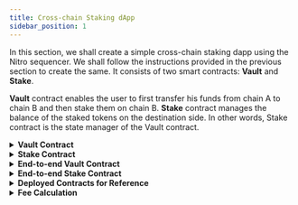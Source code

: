 ```yaml
---
title: Cross-chain Staking dApp
sidebar_position: 1
---
```


In this section, we shall create a simple cross-chain staking dapp using the Nitro sequencer. We shall follow the instructions provided in the previous section to create the same. It consists of two smart contracts: **Vault** and **Stake**.

**Vault** contract enables the user to first transfer his funds from chain A to chain B and then stake them on chain B.
**Stake** contract manages the balance of the staked tokens on the destination side. In other words, Stake contract is the state manager of the Vault contract.


<details>
<summary><b>Vault Contract</b></summary>

#### Installing the dependencies

Install the openzeppelin contracts by running the following command:

`yarn add @openzeppelin/contracts` or `npm install @openzeppelin/contracts`

#### Defining the IStake interface
In a separate folder titled `interfaces`, create an `IStake.sol` file with the following code:
```javascript
pragma solidity ^0.8.0;

interface IStake {
    function stake(
    address user,
    address token,
    uint256 amount
    ) external;
    function unstake(
    address user,
    address token,
    uint256 amount
    ) external;
}

```

#### Instantiating the contract

```javascript
//SPDX-License-Identifier: Unlicense
pragma solidity ^0.8.0;

import "@openzeppelin/contracts/token/ERC20/utils/SafeERC20.sol";
import "@openzeppelin/contracts/access/AccessControl.sol";
import "./interfaces/IStake.sol";

contract Vault is AccessControl {
}
```

Import the `SafeERC20.sol`and `AccessControl.sol` from `@openzeppelin/contracts`and `IStake.sol` into your Vault contract.

For your information:

1. `IStake.sol` is the interface of Stake contract which we need here for defining an instance of staking contract into our Vault contract.
2. `SafeERC20.sol` is the contract we shall use to access various functions of ERC20 tokens.
3. `AccessControl.sol` is the contract we shall use for putting admin controls over certain functions.

#### Creating state variables and the constructor

```javascript
using SafeERC20 for IERC20;
IStake public stakingContract;

address public routerAssetBridgeContract;

mapping(bytes32 => bytes) public ourContractsOnChain;

// iDepositMessage(uint256,bytes32,bytes,address,uint256,uint256,bytes)
bytes4 public constant I_DEPOSIT_MESSAGE_SELECTOR = bytes4(keccak256("iDepositMessage(uint256,bytes32,bytes,address,uint256,uint256,bytes)"));


constructor(address _routerAssetBridgeContract)
{
routerAssetBridgeContract =_routerAssetBridgeContract;
_setupRole(DEFAULT_ADMIN_ROLE, msg.sender);
}

```

1. `stakingContract`: This is the instance of our Stake contract which will manage the state and balance of funds in both kinds of staking: same chain staking as well as cross-chain staking.
2. `routerAssetBridgeContract`: This is the variable created for storing the address of the Nitro contract. We will be calling the Nitro contract to initiate the cross-chain sequenced transfer on the source side. We will also validate if the transaction triggered on the destination side has been made by the Nitro contract only.
3. `ourContractsOnChain` : This is the mapping that stores the address of the Vault contract corresponding to the destination chain ID which can be found [here](https://github.com/router-protocol/router-chain-docs/blob/main/docs/develop/voyager/tools/configurations/chain-id-identifiers.md). It makes sure that while calling the `iStake` function (explained later), we are putting the correct recipient vault address as per our desired destination chain.
4. `I_DEPOSIT_MESSAGE_SELECTOR` : This is the selector of `iDepositMessage` in Nitro.
5. `constructor`: Create the constructor with the address of the Nitro contract and set that into our state variable. Also give the `DEFAULT_ADMIN_ROLE` to the deployer.


#### Function to set the Staking contract
```javascript
function setStakingContract(address _stakingContract) external onlyRole(DEFAULT_ADMIN_ROLE) {
stakingContract = IStake(_stakingContract);
}
```

Our Vault contract on every chain must know the address of its corresponding Stake contract on the same chain to interact with it whenever a cross-chain request is received by the Vault. To store the address of the Stake contract, we can use the vault contract's `setStakingContract` function.

#### Function to set the Staking contract

```javascript
function setStakingContract(address _stakingContract) external onlyRole(DEFAULT_ADMIN_ROLE)
{
    stakingContract = IStake(_stakingContract);
}
```


Our Vault contract on every chain must know the address of its corresponding Stake contract on same chain to interact with it whenever a cross-chain call is received by Vault. Hence we create a function `setStakingContract` to store the address of Stake Contract on the same chain.

#### Function to store the addresses of Vault contracts deployed on other chains

```javascript
function setContractsOnChain(bytes32 chainIdBytes, address contractAddr) external onlyRole(DEFAULT_ADMIN_ROLE) {
    ourContractsOnChain[chainIdBytes] = toBytes(contractAddr);
}
```

Our Vault contract on every chain must know the addresses of its counterparts on every other chain to enable cross-chain transfers or cross-chain sequenced transfers. Hence we create a function `setContractsOnChain` that updates the mapping `ourContractsOnChain` about which we talked about earlier.

#### Function to approve Stake contract to safely transfer funds from Vault

```javascript
function approve(address token, address spender, uint256 amount) external onlyRole(DEFAULT_ADMIN_ROLE) {
        IERC20(token).approve(spender, amount);
    }
```

Our Vault contract on every chain must know the addresses of its counterparts on other chain sto enable cross-chain transfers or cross-chain sequenced transfers. Therefore, we create a function `setContractsOnChain` that updates the mapping `ourContractsOnChain`.

Below is the helper function to convert the `address` into `bytes`:

```javascript
function toBytes(address addr) internal pure returns (bytes memory b) {
        assembly {
            let m := mload(0x40)
            addr := and(addr, 0xFFFFFFFFFFFFFFFFFFFFFFFFFFFFFFFFFFFFFFFF)
            mstore(add(m, 20), xor(0x140000000000000000000000000000000000000000, addr))
            mstore(0x40, add(m, 52))
            b := m
        }
    }
```

This is just a supporting function. We shall use it as a converter whenever an address has to be passed as a parameter in the form of bytes.

#### Function to approve Stake contract and Nitro contract to safely transfer funds from Vault
```javascript
function approve(address token, address spender, uint256 amount) external onlyRole(DEFAULT_ADMIN_ROLE) {
IERC20(token).approve(spender, amount);
}
```

- Vault contract on every chain must approve the Nitro Contract on same chain so that Nitro is able to transfer funds from the Vault to itself, in order to start the cross-chain transfer process.
- On the destination side, funds are received by the Vault contract whenever a cross-chain transfer is executed and they are directed to Stake contract after which the staked balance against the user is updated. The Vault contract on every chain must approve the Stake contract on the same chain so that the Stake Contract is able to transfer a certain amount of tokens to itself from the Vault.


#### Function that enables cross-chain sequenced transfers

```javascript
function iStake(
bytes32 destChainIdBytes,
address srcToken,
uint256 amount,
uint256 destAmount,
address userAddress
) public payable {
    bytes memory recipientVaultContract = ourContractsOnChain[destChainIdBytes];
    bytes memory message = abi.encode(userAddress);
    bool success;


    (success, ) = routerAssetBridgeContract.call{ value: msg.value }(
    abi.encodeWithSelector(I_DEPOSIT_MESSAGE_SELECTOR,0, destChainIdBytes,recipientVaultContract, srcToken, amount, destAmount, message)
    );


    require(success, "unsuccessful");
}
```
It is the `iStake` function that:
1. Encodes the data that we need on the destination chain whenever a cross-chain request is received. Here we need the recipient or user address to update the staked balance against the user's address on the destination chain.
2. Calls the selector for the `iDepositMessage` function in Nitro as per the data passed in the parameters.



Let us understand the parameters of `iStake` function one by one:

| destChainIdBytes      | Network IDs of the chains in bytes32 format. These can be found [here](https://github.com/router-protocol/router-chain-docs/blob/main/docs/develop/voyager/tools/configurations/chain-id-identifiers.md).                   |
| --------------- | -------------------------------------------------------------------------------------- |  
| srcToken | Address of the token that has to be transferred from the source chain.                                                                   |
| amount | Decimal-adjusted amount of the token that has to be transferred from the source chain.                                                                   |
| destAmount | Minimum amount of tokens expected to be received by the recipient on the destination chain. This can be achieved by subtracting the forwarder fee from the source chain amount. Refer to the **Fee Calculation** section given at the end of this guide for more details on how to calculate forwarder fee. |
| userAddress    | Recipient or user address to update the staked balance on the destination chain. |

#### Function that receives the cross-chain call and executes the Stake function on the destination chain

```javascript
function handleMessage(
address tokenSent,
uint256 amount,
bytes memory message
) external {
    // Checking if the sender is the router asset bridge contract
    require(
    msg.sender == routerAssetBridgeContract,
    "only nitro"
    );
    IERC20(tokenSent).safeIncreaseAllowance(address(stakingContract), amount );
    // decoding the data we sent from the source chain
    address user = abi.decode(message, (address));
    // calling the stake function
    stakingContract.stake(user, tokenSent, amount);
}
```

It is the `hanldeNitroMessage` function that:

1. Checks that the caller of the function is Nitro only.
2. Increases the allowance for the Stake contract so that the Vault can transfer funds to the Stake contract.
3. Decodes the data that we encoded (recipient address) at the time of initiating the cross-chain transfer.
4. Calls the Stake contract and updates the user’s staked balance.

</details>


<details>
<summary><b>Stake Contract</b></summary>

#### Installing the dependencies

Install the openzeppelin contracts by running the following command:

`yarn add @openzeppelin/contracts` or `npm install @openzeppelin/contracts`

#### Defining the IStake interface
In a separate folder titled `interfaces`, create an `IStake.sol` file with the following code:
```javascript
pragma solidity ^0.8.0;

interface IStake {
    function stake(
    address user,
    address token,
    uint256 amount
    ) external;
    function unstake(
    address user,
    address token,
    uint256 amount
    ) external;
}

```

#### Instantiating the contract

```javascript
//SPDX-License-Identifier: Unlicense
pragma solidity ^0.8.0;

import "@openzeppelin/contracts/token/ERC20/utils/SafeERC20.sol";
import "@openzeppelin/contracts/utils/math/SafeMath.sol";
import "./interfaces/IStake.sol";

contract Stake is IStake {

}
```

Import the `SafeERC20.sol` and `SafeMath.sol` from `@openzeppelin/contracts` and inherit the `IStake.sol` contract into your contract.

For your information:

1. `IStake.sol` is the interface of `Stake` contract which we need here for defining an instance of staking contract.
2. `SafeERC20.sol` is the contract we shall use to access various functions of ERC20 tokens.
3. `SafeMath.sol` is the wrapper contract over Solidity’s arithmetic operations with added overflow checks.

#### Creating state variables and the constructor

```javascript
using SafeERC20 for IERC20;
using SafeMath for uint256;
address public immutable vault;
// user address => token address => staked amount
mapping(address => mapping(address => uint256)) public stakedBalance;
constructor(address _vault) {
vault 
```

1. `vault`: This is the address of your Vault contract on the same chain.
2. `stakedBalance` : This is the mapping that stores the amount staked corresponding to the user and token address.
3. `constructor` : Create the constructor with the address of the Vault contract and store it in the state variable `vault`.

#### Adding modifier onlyVault()
```javascript
modifier onlyVault() {
require(msg.sender == vault, "Only Vault");
_;
}

```

We will add this modifier to our main functions `stake` and `unstake` to ensure that only the Vault contract can interact with the Stake contract. 

#### Adding functions to Stake and Unstake

```javascript
function stake(
    address user,
    address token,
    uint256 amount
    ) external override onlyVault {
    uint256 balanceBefore = IERC20(token).balanceOf(address(this));
    IERC20(token).safeTransferFrom(msg.sender, address(this), amount);
    uint256 balanceAfter = IERC20(token).balanceOf(address(this));
    uint256 _amount = balanceAfter.sub(balanceBefore, "No amount received");
    stakedBalance[user][token] += _amount;
}
```

This function:
1. Checks the balance of tokens before transferring them to itself from the Vault.
2. Transfers the tokens to itself.
3. Checks the balance of the token after transferring them.
4. Calculates the amount actually staked.
5. Updates the staked balance for the user.


```javascript
function unstake(
    address user,
    address token,
    uint256 amount
    ) external override onlyVault {
    stakedBalance[user][token] = stakedBalance[user][token].sub(
    amount,
    "User balance too low"
    );
    IERC20(token).safeTransfer(user, amount);
}
```
This function checks the staked balance of the user, subtracts the amount that the user wants to unstake from it and transfers that amount of tokens back to the user.


</details>


<details>
<summary><b> End-to-end Vault Contract</b></summary>

```javascript
// SPDX-License-Identifier: UNLICENSED
pragma solidity ^0.8.0;
import "@openzeppelin/contracts/token/ERC20/utils/SafeERC20.sol";
import "@openzeppelin/contracts/access/AccessControl.sol";
import "./IStake.sol";
contract Vault is AccessControl {
using SafeERC20 for IERC20;
IStake public stakingContract;
address public routerAssetBridgeContract;
mapping(bytes32 => bytes) public ourContractsOnChain;
// iDepositMessage(uint256,bytes32,bytes,address,uint256,uint256,bytes)

bytes4 public constant I_DEPOSIT_MESSAGE_SELECTOR = bytes4(keccak256("iDepositMessage(uint256,bytes32,bytes,address,uint256,uint256,bytes)"));

constructor(address _routerAssetBridgeContract) {
    routerAssetBridgeContract = _routerAssetBridgeContract;
    _setupRole(DEFAULT_ADMIN_ROLE, msg.sender);
}

function setStakingContract(address _stakingContract)
external
onlyRole(DEFAULT_ADMIN_ROLE) {
    stakingContract = IStake(_stakingContract);
}

function setContractsOnChain(
bytes32 chainIdBytes, 
address contractAddr
) external onlyRole(DEFAULT_ADMIN_ROLE) {
    ourContractsOnChain[chainIdBytes] = toBytes(contractAddr);
}

function stake(uint256 _amount, address _token) external {
    IERC20(_token).safeTransferFrom(msg.sender, address(this), _amount);
    stakingContract.stake(msg.sender, _token, _amount);
}

function unstake(uint256 _amount, address _token) external {
    stakingContract.unstake(msg.sender, _token, _amount);
}

function iStake(
bytes32 destChainIdBytes,
address srcToken,
uint256 amount,
uint256 destAmount,
address userAddress
) public payable {
    bytes memory recipientVaultContract = ourContractsOnChain[destChainIdBytes];
    bytes memory message = abi.encode(userAddress);
    bool success;
    (success, ) = routerAssetBridgeContract.call{ value: msg.value }(
    abi.encodeWithSelector(I_DEPOSIT_MESSAGE_SELECTOR,0, destChainIdBytes,recipientVaultContract, srcToken, amount, destAmount, message)
    );
    require(success, "unsuccessful");
}


function handleMessage(
address tokenSent,
uint256 amount,
bytes memory message
) external {
    // Checking if the sender is the routerAssetBridgeContract contract
    require(
    msg.sender == routerAssetBridgeContract,
    "only routerAssetBridgeContract"
    );

    IERC20(tokenSent).safeIncreaseAllowance(address(stakingContract), amount );
    // decoding the data we sent from the source chain
    address user = abi.decode(message, (address));
    // calling the stake function
    stakingContract.stake(user, tokenSent, amount);
}

function approve(address token, address spender, uint256 amount) external onlyRole(DEFAULT_ADMIN_ROLE) {
    IERC20(token).approve(spender, amount);
}

function toBytes(address addr) public pure returns (bytes memory b) {
    assembly {
        let m := mload(0x40)
        addr := and(addr, 0xFFFFFFFFFFFFFFFFFFFFFFFFFFFFFFFFFFFFFFFF)
        mstore(add(m, 20), xor(0x140000000000000000000000000000000000000000, addr))
        mstore(0x40, add(m, 52))
        b := m
    }
}

}

```

</details>

<details>
<summary><b>End-to-end Stake Contract</b></summary>

```javascript
// SPDX-License-Identifier: UNLICENSED
pragma solidity ^0.8.0;
import "@openzeppelin/contracts/token/ERC20/utils/SafeERC20.sol";
import "@openzeppelin/contracts/utils/math/SafeMath.sol";
import "./IStake.sol";
contract Stake is IStake {
using SafeERC20 for IERC20;
using SafeMath for uint256;
address public immutable vault;
// user address => token address => staked amount
mapping(address => mapping(address => uint256)) public stakedBalance;
constructor(address _vault) {
vault = _vault;
}
modifier onlyVault() {
    require(msg.sender == vault, "Only Vault");
_;
}
function stake(
address user,
address token,
uint256 amount
) external override onlyVault {
    uint256 balanceBefore = IERC20(token).balanceOf(address(this));
    IERC20(token).safeTransferFrom(msg.sender, address(this), amount);
    uint256 balanceAfter = IERC20(token).balanceOf(address(this));
    uint256 _amount = balanceAfter.sub(balanceBefore, "No amount received");
    stakedBalance[user][token] += _amount;
}


function unstake(
address user,
address token,
uint256 amount
) external override onlyVault {
    stakedBalance[user][token] = stakedBalance[user][token].sub(
    amount,
    "User balance too low"
    );
    IERC20(token).safeTransfer(user, amount);
}
}
```

</details>

<details>
<summary><b>Deployed Contracts for Reference</b></summary>

**Polygon Mumbai Testnet**

<u>Vault</u>

[0x8301831f9dA121A83E2f1b61f23bD4C36EBA2298](https://mumbai.polygonscan.com/address/0x8301831f9dA121A83E2f1b61f23bD4C36EBA2298)

<u>Stake</u>

[0xd1De48fbe9b0248535c7D69b0c3209E48B5378F5](https://mumbai.polygonscan.com/address/0xd1De48fbe9b0248535c7D69b0c3209E48B5378F5)

**Avalanche Fuji Testnet**

<u>Vault</u>

[0xc3b7B28e1b9B43ebe130E3748e8843525C1c8315](https://testnet.snowtrace.io/address/0xc3b7B28e1b9B43ebe130E3748e8843525C1c8315)

<u>Stake</u>

[0x5060eF48Ad8d135fbb37966f5F77C6b5Dca2e62f](https://testnet.snowtrace.io/address/0x5060eF48Ad8d135fbb37966f5F77C6b5Dca2e62f)

</details>

<details>
<summary><b>Fee Calculation</b></summary>

The fee for using Nitro sequencer has two components: 
- **Transfer/Forwarder Fee**: The fee for transferring tokens from one chain to another. Users can use this [API](https://api.trustless-voyager.alpha.routerprotocol.com/api#/Fees/FeeController_getFeesForChainInTokenTerms) to estimate the fee by putting in the destination chain ID, address of the token on the destination chain, token amount, and token decimals. There is another boolean value `checkLiquidity`:
    -  If marked as TRUE, the API gives the list of all the forwarders which have enough liquidity (along with the fee they would charge in terms of the token desired) against the amount requested by the user for the token.
    - If marked as FALSE, the API gives the list of all the forwarders whether or not they have enough liquidity to take up the transaction.

- **Additional Fee**: This is the gas fee for executing the message upon receiving the tokens on the destination chain. For this, two things are needed:
    1. Gas limit required for execution of the request on the destination chain. This can be calculated using tools like hardhat-gas-reporter.
    2. Gas price with which to execute the request on the destination chain. This can be calculated using the RPC of the destination chain.
    ```javascript
    // using ethers.js
    const gasPrice = await provider.getGasPrice();

    // using web3.js
    const gasPrice = web3.eth.getGasPrice().then((result) => {
    console.log(web3.utils.fromWei(result, 'ether'));
    });
    ```

Let’s say the gas limit required to execute the message on Mumbai (destination chain) is 200000 units, the gas price is 26 GWEI, then:

```math
total_gas_fee = {(200000 * 26 * (10^9)) / (10^18)} wMATIC = 0.0052 wMATIC
```

<!-- Let's suppose the user is transferring 100 USDC from the source chain to the destination chain, the user should put the `destAmount` as the following:

```math
destAmount = 100 - forwarder fee - total_gas_fee
``` -->


</details>